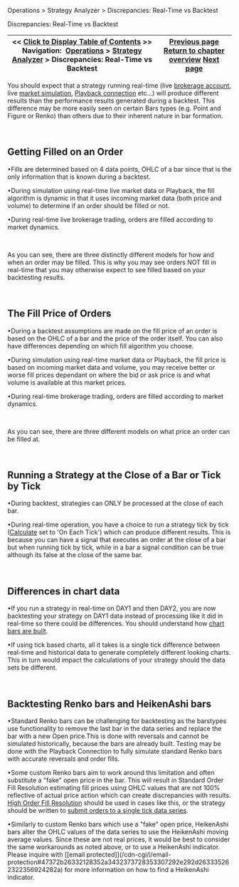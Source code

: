 ﻿


Operations \> Strategy Analyzer \> Discrepancies: Real\-Time vs Backtest






















Discrepancies: Real\-Time vs Backtest







| \<\< [Click to Display Table of Contents](discrepancies_real-time_vs_bac.md) \>\> **Navigation:**     [Operations](operations-1.md) \> [Strategy Analyzer](strategy_analyzer-1.md) \> Discrepancies: Real\-Time vs Backtest | [Previous page](2d__3d_optimization_graphs-1.md) [Return to chapter overview](strategy_analyzer-1.md) [Next page](saving_strategy_parameter_temp-1.md) |
| --- | --- |











You should expect that a strategy running real\-time (live [brokerage account](connecting-1.md), live [market simulation](simulation-1.md), [Playback connection](playback_connection-1.md) etc...) will produce different results than the performance results generated during a backtest. This difference may be more easily seen on certain Bars types (e.g. Point and Figure or Renko) than others due to their inherent nature in bar formation.


 


## Getting Filled on an Order


•Fills are determined based on 4 data points, OHLC of a bar since that is the only information that is known during a backtest. 

•During simulation using real\-time live market data or Playback, the fill algorithm is dynamic in that it uses incoming market data (both price and volume) to determine if an order should be filled or not. 

•During real\-time live brokerage trading, orders are filled according to market dynamics. 

 


As you can see, there are three distinctly different models for how and when an order may be filled. This is why you may see orders NOT fill in real\-time that you may otherwise expect to see filled based on your backtesting results.


 


## The Fill Price of Orders


•During a backtest assumptions are made on the fill price of an order is based on the OHLC of a bar and the price of the order itself. You can also have differences depending on which fill algorithm you choose. 

•During simulation using real\-time market data or Playback, the fill price is based on incoming market data and volume, you may receive better or worse fill prices dependant on where the bid or ask price is and what volume is available at this market prices. 

•During real\-time brokerage trading, orders are filled according to market dynamics. 

 


As you can see, there are three different models on what price an order can be filled at.


 


## Running a Strategy at the Close of a Bar or Tick by Tick


•During backtest, strategies can ONLY be processed at the close of each bar. 

•During real\-time operation, you have a choice to run a strategy tick by tick ([Calculate](running_a_ninjascript_strategy-1.md) set to 'On Each Tick') which can produce different results. This is because you can have a signal that executes an order at the close of a bar but when running tick by tick, while in a bar a signal condition can be true although its false at the close of the same bar. 

 


## Differences in chart data


•If you run a strategy in real\-time on DAY1 and then DAY2, you are now backtesting your strategy on DAY1 data instead of processing like it did in real\-time so there could be differences. You should understand how [chart bars are built](how_bars_are_built-1.md).

•If using tick based charts, all it takes is a single tick difference between real\-time and historical data to generate completely different looking charts. This in turn would impact the calculations of your strategy should the data sets be different.

 


## Backtesting Renko bars and HeikenAshi bars


•Standard Renko bars can be challenging for backtesting as the barstypes use functionality to remove the last bar in the data series and replace the bar with a new Open price.This is done with reversals and cannot be simulated historically, because the bars are already built. Testing may be done with the Playback Connection to fully simulate standard Renko bars with accurate reversals and order fills.

•Some custom Renko bars aim to work around this limitation and often substitute a "fake" open price in the bar. This will result in Standard Order Fill Resolution estimating fill prices using OHLC values that are not 100% reflective of actual price action which can create discrepancies with results. [High Order Fill Resolution](understanding_historical_fill_-1.md) should be used in cases like this, or the strategy should be written to [submit orders to a single tick data series](backtesting_ninjascript_strate-1.md).

•Similarly to custom Renko bars which use a "fake" open price, HeikenAshi bars alter the OHLC values of the data series to use the HeikenAshi moving average values. Since these are not real prices, it would be best to consider the same workarounds as noted above, or to use a HeikenAshi indicator. Please inquire with [\[email protected]](/cdn-cgi/l/email-protection#47372b26332128352a3432373728353307292e292d263335262322356924282a) for more information on how to find a HeikenAshi indicator.








